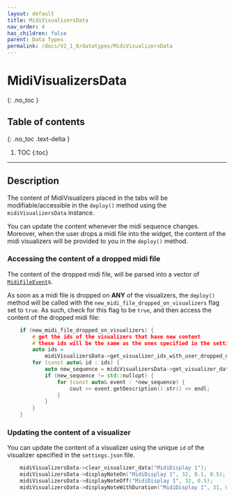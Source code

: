 ```yaml
---
layout: default
title: MidiVisualizersData
nav_order: 4
has_children: false
parent: Data Types
permalink: /docs/V2_1_0/datatypes/MidiVisualizersData
---
```


# MidiVisualizersData
{: .no_toc }

## Table of contents
{: .no_toc .text-delta }

1. TOC
{:toc}

---

## Description

The content of MidiVisualizers placed in the tabs will be modifiable/accessible in the `deploy()` method using
the `midiVisualizersData` instance.

You can update the content whenever the midi sequence changes. Moreover, when the user drops a midi file into the
widget, the content of the midi visualizers will be provided to you in the `deploy()` method.

### Accessing the content of a dropped midi file
The content of the dropped midi file, will be parsed into a vector of [`MidiFileEvent`]({{site.baseurl}}/docs/V2_1_0/datatypes/MidiFileEvent)s.

As soon as a midi file is dropped on **ANY** of the visualizers, the `deploy()` method will be called with the
`new_midi_file_dropped_on_visualizers` flag set to `true`. As such, check for this flag to be `true`, and then
access the content of the dropped midi file:

```c++
    if (new_midi_file_dropped_on_visualizers) {
        # get the ids of the visualizers that have new content
        # these ids will be the same as the ones specified in the settings.json file
        auto ids =
            midiVisualizersData->get_visualizer_ids_with_user_dropped_new_sequences();
        for (const auto& id : ids) {           
            auto new_sequence = midiVisualizersData->get_visualizer_data(id);
            if (new_sequence != std::nullopt) {
                for (const auto& event : *new_sequence) {
                    cout << event.getDescription().str() << endl;
                }
            }
        }
    }
```

### Updating the content of a visualizer
You can update the content of a visualizer using the unique `id` of the visualizer specified in the `settings.json` file.

```c++
    midiVisualizersData->clear_visualizer_data("MidiDisplay 1");
    midiVisualizersData->displayNoteOn("MidiDisplay 1", 32, 0.1, 0.5);
    midiVisualizersData->displayNoteOff("MidiDisplay 1", 32, 0.5);
    midiVisualizersData->displayNoteWithDuration("MidiDisplay 1", 31, 0.1, 0.5, 0.9);
```